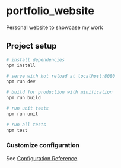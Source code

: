 # portfolio_website

Personal website to showcase my work

## Project setup
```bash
# install dependencies
npm install

# serve with hot reload at localhost:8080
npm run dev

# build for production with minification
npm run build

# run unit tests
npm run unit

# run all tests
npm test
```

### Customize configuration
See [Configuration Reference](https://cli.vuejs.org/config/).
